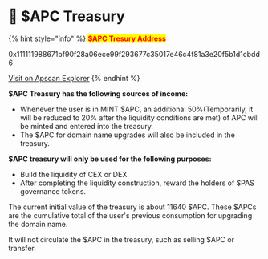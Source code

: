 # 🏦 $APC Treasury

{% hint style="info" %}
<mark style="color:red;">**$APC Tresury Address**</mark>

0x111111988671bf90f28a06ece99f293677c35017e46c4f81a3e20f5b1d1cbdd6

[Visit on Apscan Explorer](https://apscan.io/account/0x111111988671bf90f28a06ece99f293677c35017e46c4f81a3e20f5b1d1cbdd6)
{% endhint %}

**$APC Treasury has the following sources of income:**

* Whenever the user is in MINT $APC, an additional 50%(Temporarily, it will be reduced to 20% after the liquidity conditions are met) of APC will be minted and entered into the treasury.&#x20;
* The $APC for domain name upgrades will also be included in the treasury.

**$APC treasury will only be used for the following purposes:**&#x20;

* Build the liquidity of CEX or DEX
* After completing the liquidity construction, reward the holders of $PAS governance tokens.&#x20;

The current initial value of the treasury is about 11640 $APC. These $APCs are the cumulative total of the user's previous consumption for upgrading the domain name.&#x20;

It will not circulate the $APC in the treasury, such as selling $APC or transfer.&#x20;
